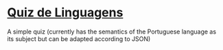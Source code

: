 # [Quiz de Linguagens](https://hacker-bug-hunter.github.io/Quiz)

A simple quiz (currently has the semantics of the Portuguese language as its subject but can be adapted according to JSON)
